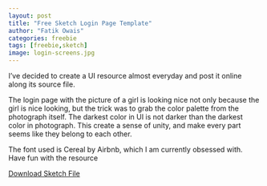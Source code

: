 ```yaml
---
layout: post
title: "Free Sketch Login Page Template"
author: "Fatik Owais"
categories: freebie
tags: [freebie,sketch]
image: login-screens.jpg
---
```


I’ve decided to create a UI resource almost everyday and post it online along its  source file.

The login page with the picture of a girl is looking nice not only because the girl is nice looking, but the trick was to grab the color palette from the photograph itself. The darkest color in UI is not darker than the darkest color in photograph. This create a sense of unity, and make every part seems like they belong to each other.

The font used is Cereal by Airbnb, which I am currently obsessed with. Have fun with the resource

[Download Sketch File]({{site.github.url}}{%freebies/logins-fatik-owais.sketch%})